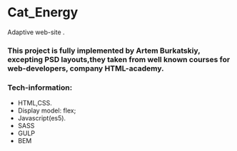 # Cat_Energy
Adaptive web-site .

### This project is fully implemented by Artem Burkatskiy, excepting PSD layouts,they taken from well known courses for web-developers, company HTML-academy.


### Tech-information:
- HTML,CSS.
- Display model: flex;
- Javascript(es5).
- SASS
- GULP
- BEM
